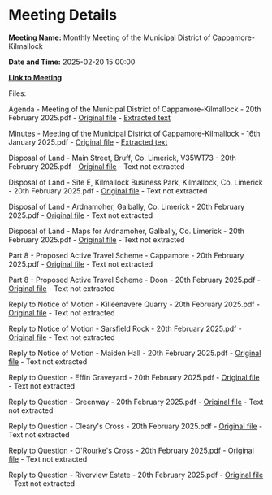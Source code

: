 # Meeting Details

**Meeting Name:** Monthly Meeting of the Municipal District of Cappamore-Kilmallock

**Date and Time:** 2025-02-20 15:00:00

**[Link to Meeting](https://www.limerick.ie/council/whats-on/monthly-meeting-of-the-municipal-district-of-cappamore-kilmallock-22)**

Files: 

Agenda - Meeting of the Municipal District of Cappamore-Kilmallock - 20th February 2025.pdf - [Original file](https://www.limerick.ie/sites/default/files/media/documents/2025-02/01-agenda-ck-md-meeting-20th-feb-2025.pdf) - [Extracted text](./Agenda%20-%20Meeting%20of%20the%20Municipal%20District%20of%20Cappamore-Kilmallock%20-%2020th%20February%202025.md)

Minutes - Meeting of the Municipal District of Cappamore-Kilmallock - 16th January 2025.pdf - [Original file](https://www.limerick.ie/sites/default/files/media/documents/2025-02/02-ck-md-meeting-minutes-16th-jan-2025.pdf) - [Extracted text](./Minutes%20-%20Meeting%20of%20the%20Municipal%20District%20of%20Cappamore-Kilmallock%20-%2016th%20January%202025.md)

Disposal of Land - Main Street, Bruff, Co. Limerick, V35WT73 - 20th February 2025.pdf - [Original file](https://www.limerick.ie/sites/default/files/media/documents/2025-02/05-md-report-land-disposal-at-main-street-bruff.pdf) - Text not extracted

Disposal of Land - Site E, Kilmallock Business Park, Kilmallock, Co. Limerick - 20th February 2025.pdf - [Original file](https://www.limerick.ie/sites/default/files/media/documents/2025-02/06-md-report-site-e-kilmallock-business-pk.pdf) - Text not extracted

Disposal of Land - Ardnamoher, Galbally, Co. Limerick - 20th February 2025.pdf - [Original file](https://www.limerick.ie/sites/default/files/media/documents/2025-02/07-report-for-cappamore-kilmallock-ardnamoher-galbally.pdf) - Text not extracted

Disposal of Land - Maps for Ardnamoher, Galbally, Co. Limerick - 20th February 2025.pdf - [Original file](https://www.limerick.ie/sites/default/files/media/documents/2025-02/08-maps-for-ardnamoher-galbally.pdf) - Text not extracted

Part 8 - Proposed Active Travel Scheme - Cappamore - 20th February 2025.pdf - [Original file](https://www.limerick.ie/sites/default/files/media/documents/2025-02/03-cappamore-part-8_mayors-report.pdf) - Text not extracted

Part 8 - Proposed Active Travel Scheme - Doon - 20th February 2025.pdf - [Original file](https://www.limerick.ie/sites/default/files/media/documents/2025-02/04-doon-part-8-mayors-report.pdf) - Text not extracted

Reply to Notice of Motion - Killeenavere Quarry - 20th February 2025.pdf - [Original file](https://www.limerick.ie/sites/default/files/media/documents/2025-02/14-reply-to-motion-killeenavere-quarry.pdf) - Text not extracted

Reply to Notice of Motion - Sarsfield Rock - 20th February 2025.pdf - [Original file](https://www.limerick.ie/sites/default/files/media/documents/2025-02/15-reply-to-motion-sarsfield-rock.pdf) - Text not extracted

Reply to Notice of Motion - Maiden Hall - 20th February 2025.pdf - [Original file](https://www.limerick.ie/sites/default/files/media/documents/2025-02/16-reply-to-motion-maiden-hall.pdf) - Text not extracted

Reply to Question - Effin Graveyard - 20th February 2025.pdf - [Original file](https://www.limerick.ie/sites/default/files/media/documents/2025-02/09-reply-to-question-effin-graveyard.pdf) - Text not extracted

Reply to Question - Greenway - 20th February 2025.pdf - [Original file](https://www.limerick.ie/sites/default/files/media/documents/2025-02/10-reply-to-question-greenway.pdf) - Text not extracted

Reply to Question - Cleary's Cross - 20th February 2025.pdf - [Original file](https://www.limerick.ie/sites/default/files/media/documents/2025-02/11-reply-to-question-clearys-cross.pdf) - Text not extracted

Reply to Question - O'Rourke's Cross - 20th February 2025.pdf - [Original file](https://www.limerick.ie/sites/default/files/media/documents/2025-02/12-question-reply-orourkes-cross.pdf) - Text not extracted

Reply to Question - Riverview Estate - 20th February 2025.pdf - [Original file](https://www.limerick.ie/sites/default/files/media/documents/2025-02/13-reply-to-question-riverview-estate.pdf) - Text not extracted

